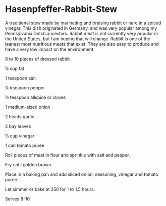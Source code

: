 # Hasenpfeffer-Rabbit-Stew
A traditional stew made by marinating and braising rabbit or hare in a spiced vinegar. This dish originated in Germany, and was very popular among my Pennsylvania Dutch ancestors. Rabbit meat is not currently very popular in the United States, but I am hoping that will change. Rabbit is one of the leanest most nutritious meats that exist. They are also easy to produce and have a very low impact on the environment.

 
8 to 10 pieces of dressed rabbit   

¼ cup fat 

1 teaspoon salt

¼ teaspoon pepper

½ teaspoon allspice or cloves

1 medium-sized onion

2 heads garlic

2 bay leaves

½ cup vinegar

1 can tomato puree    

Roll pieces of meat in flour and sprinkle with salt and pepper.

Fry until golden brown.

Place in a baking pan and add sliced onion, seasoning, vinegar and tomato puree.

Let simmer or bake at 350 for 1 to 1.5 hours.

Serves 8-10
